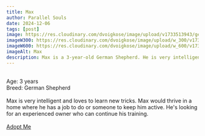 ```yaml
---
title: Max
author: Parallel Souls
date: 2024-12-06
tags: [post]
image: https://res.cloudinary.com/dvoigkose/image/upload/v1733513943/german-shepherd-2-3_dk9qjb.webp
imageW300: https://res.cloudinary.com/dvoigkose/image/upload/w_300/v1733513943/german-shepherd-2-3_dk9qjb.webp
imageW600: https://res.cloudinary.com/dvoigkose/image/upload/w_600/v1733513943/german-shepherd-2-3_dk9qjb.webp
imageAlt: Max
description: Max is a 3-year-old German Shepherd. He is very intelligent and loves to learn new tricks. Max would thrive in a home where he has a job to do or someone to keep him active. He's looking for an experienced owner who can continue his training.
---
```

<br>
Age: 3 years
<br>
Breed: German Shepherd
<br>
<br>
Max is very intelligent and loves to learn new tricks. Max would thrive in a home where he has a job to do or someone to keep him active. He's looking for an experienced owner who can continue his training.
<br>
<br>
<a href="mailto:petrescue@example.com?subject=Adopt Max" class="btn btn--primary">Adopt Me</a>
